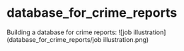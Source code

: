 # database_for_crime_reports
Building a database for crime reports:
![job illustration](database_for_crime_reports/job illustration.png)
